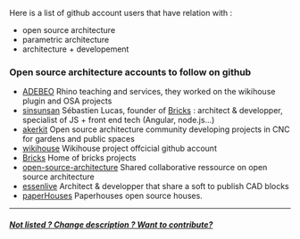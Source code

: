 Here is a list of github account users that have relation with : 
* open source architecture 
* parametric architecture 
* architecture + developement 

### Open source architecture accounts to follow on github 

* [ADEBEO](https://github.com/adebeo) Rhino teaching and services, they worked on the wikihouse plugin and OSA projects
* [sinsunsan](https://github.com/sinsunsan) Sébastien Lucas, founder of [Bricks](http://www.openbricks/io) : architect & developper, specialist of JS + front end tech (Angular, node.js...)
* [akerkit](https://github.com/AKERKits) Open source architecture community developing projects in CNC for gardens and public spaces
* [wikihouse](https://github.com/wikihouse) Wikihouse project offcicial github account 
* [Bricks](https://github.com/bricksapp) Home of bricks projects
* [open-source-architecture](https://github.com/open-source-architecture) Shared collaborative ressource on open source architecture
* [essenlive](https://github.com/essenlive) Architect & developper that share a soft to publish CAD blocks
* [paperHouses](https://github.com/PaperHouses) Paperhouses open source houses.

*** 
##### [Not listed ? Change description ? Want to contribute?](/not-listed.md) 

